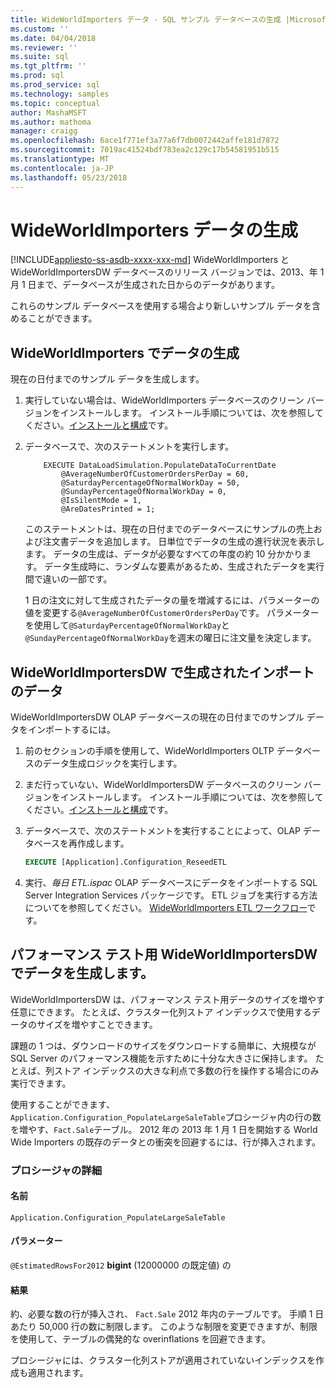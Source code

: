```yaml
---
title: WideWorldImporters データ - SQL サンプル データベースの生成 |Microsoft ドキュメント
ms.custom: ''
ms.date: 04/04/2018
ms.reviewer: ''
ms.suite: sql
ms.tgt_pltfrm: ''
ms.prod: sql
ms.prod_service: sql
ms.technology: samples
ms.topic: conceptual
author: MashaMSFT
ms.author: mathoma
manager: craigg
ms.openlocfilehash: 6ace1f771ef3a77a6f7db0072442affe181d7872
ms.sourcegitcommit: 7019ac41524bdf783ea2c129c17b54581951b515
ms.translationtype: MT
ms.contentlocale: ja-JP
ms.lasthandoff: 05/23/2018
---
```

# <a name="wideworldimporters-data-generation"></a>WideWorldImporters データの生成
[!INCLUDE[appliesto-ss-asdb-xxxx-xxx-md](../includes/appliesto-ss-asdb-xxxx-xxx-md.md)]
WideWorldImporters と WideWorldImportersDW データベースのリリース バージョンでは、2013、年 1 月 1 日まで、データベースが生成された日からのデータがあります。

これらのサンプル データベースを使用する場合より新しいサンプル データを含めることができます。

## <a name="data-generation-in-wideworldimporters"></a>WideWorldImporters でデータの生成

現在の日付までのサンプル データを生成します。

1. 実行していない場合は、WideWorldImporters データベースのクリーン バージョンをインストールします。 インストール手順については、次を参照してください。[インストールと構成](wide-world-importers-oltp-install-configure.md)です。
2. データベースで、次のステートメントを実行します。

    ```
        EXECUTE DataLoadSimulation.PopulateDataToCurrentDate
            @AverageNumberOfCustomerOrdersPerDay = 60,
            @SaturdayPercentageOfNormalWorkDay = 50,
            @SundayPercentageOfNormalWorkDay = 0,
            @IsSilentMode = 1,
            @AreDatesPrinted = 1;
    ```

    このステートメントは、現在の日付までのデータベースにサンプルの売上および注文書データを追加します。 日単位でデータの生成の進行状況を表示します。 データの生成は、データが必要なすべての年度の約 10 分かかります。 データ生成時に、ランダムな要素があるため、生成されたデータを実行間で違いの一部です。

    1 日の注文に対して生成されたデータの量を増減するには、パラメーターの値を変更する`@AverageNumberOfCustomerOrdersPerDay`です。 パラメーターを使用して`@SaturdayPercentageOfNormalWorkDay`と`@SundayPercentageOfNormalWorkDay`を週末の曜日に注文量を決定します。

## <a name="import-generated-data-in-wideworldimportersdw"></a>WideWorldImportersDW で生成されたインポートのデータ

WideWorldImportersDW OLAP データベースの現在の日付までのサンプル データをインポートするには。

1. 前のセクションの手順を使用して、WideWorldImporters OLTP データベースのデータ生成ロジックを実行します。
2. まだ行っていない、WideWorldImportersDW データベースのクリーン バージョンをインストールします。 インストール手順については、次を参照してください。[インストールと構成](wide-world-importers-oltp-install-configure.md)です。
3. データベースで、次のステートメントを実行することによって、OLAP データベースを再作成します。

    ```sql
    EXECUTE [Application].Configuration_ReseedETL
    ```

4. 実行、*毎日 ETL.ispac* OLAP データベースにデータをインポートする SQL Server Integration Services パッケージです。 ETL ジョブを実行する方法についてを参照してください。 [WideWorldImporters ETL ワークフロー](wide-world-importers-perform-etl.md)です。

## <a name="generate-data-in-wideworldimportersdw-for-performance-testing"></a>パフォーマンス テスト用 WideWorldImportersDW でデータを生成します。

WideWorldImportersDW は、パフォーマンス テスト用データのサイズを増やす任意にできます。 たとえば、クラスター化列ストア インデックスで使用するデータのサイズを増やすことできます。

課題の 1 つは、ダウンロードのサイズをダウンロードする簡単に、大規模なが SQL Server のパフォーマンス機能を示すために十分な大きさに保持します。 たとえば、列ストア インデックスの大きな利点で多数の行を操作する場合にのみ実行できます。 

使用することができます、`Application.Configuration_PopulateLargeSaleTable`プロシージャ内の行の数を増やす、`Fact.Sale`テーブル。 2012 年の 2013 年 1 月 1 日を開始する World Wide Importers の既存のデータとの衝突を回避するには、行が挿入されます。

### <a name="procedure-details"></a>プロシージャの詳細

#### <a name="name"></a>名前

    Application.Configuration_PopulateLargeSaleTable

#### <a name="parameters"></a>パラメーター

  `@EstimatedRowsFor2012` **bigint** (12000000 の既定値) の

#### <a name="result"></a>結果

約、必要な数の行が挿入され、 `Fact.Sale` 2012 年内のテーブルです。 手順 1 日あたり 50,000 行の数に制限します。 このような制限を変更できますが、制限を使用して、テーブルの偶発的な overinflations を回避できます。

プロシージャには、クラスター化列ストアが適用されていないインデックスを作成も適用されます。
